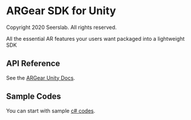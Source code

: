 ARGear SDK for Unity
======================
Copyright 2020 Seerslab. All rights reserved.

All the essential AR features your users want packaged into a lightweight SDK

## API Reference

See the [ARGear Unity Docs](//https://docs.argear.io/unity/1.-configuration-settings).

## Sample Codes

You can start with sample [c# codes](//https://github.com/argear/argear-unity-sample/tree/master/sample).